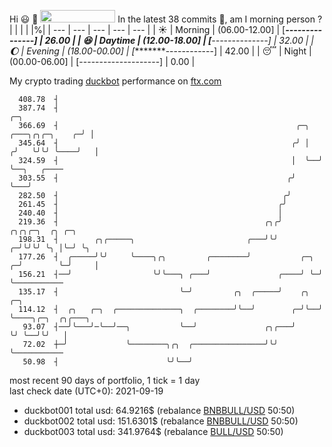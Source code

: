 Hi :smiley: :wave: <img src="https://jojoee.jojoee.com/api/utcnow?refresh" width="120" height="20">
In the latest 38 commits :bug:, am I morning person ? 
| | | | |%|
| --- | --- | --- | --- | --- |
| :sunny: | Morning | (06.00-12.00] | [*****---------------] | 26.00 |
| :satisfied: | Daytime | (12.00-18.00] | [******--------------] | 32.00 |
| :moon: | Evening | (18.00-00.00] | [********------------] | 42.00 |
| :sleeping: | Night | (00.00-06.00] | [--------------------] | 0.00 |

My crypto trading [duckbot](https://github.com/jojoee/duckbot) performance on [ftx.com](https://ftx.com/#a=13144711)
```
  408.78  ┤
  387.74  ┤                                                                           ╭─╮
  366.69  ┤                                                     ╭─╮   ╭───╮╭╮╭─╮    ╭─╯ │
  345.64  ┤                                                    ╭╯ │  ╭╯   ╰╯╰╯ ╰────╯   │
  324.59  ┤                                                    │  ╰──╯                  ╰──╮   ╭────
  303.55  ┤                                                   ╭╯                           ╰───╯
  282.50  ┤                                                  ╭╯
  261.45  ┤                                                 ╭╯
  240.40  ┤                                                 │
  219.36  ┤                                              ╭╮╭╯            ╭╮╭╮╭─╮  ╭╮ ╭─╮
  198.31  ┤        ╭╮╭─────╮                         ╭───╯╰╯           ╭─╯╰╯╰╯ ╰╮ │╰─╯ ╰╮
  177.26  ┤  ╭─────╯╰╯     ╰────╮╭╮         ╭────────╯           ╭─╮ ╭─╯        ╰─╯     │
  156.21  ┤──╯                  ╰╯╰───╮ ╭───╯               ╭────╯ ╰─╯                  ╰───────────
  135.17  ┤                           ╰─╯         ╭╮  ╭─────╯    ╭╮  ╭─╮
  114.12  ┤  ╭╮   ╭─╮  ╭──────────────╮  ╭────────╯╰──╯        ╭─╯╰──╯ ╰────╮╭─╮  ╭╮╭───╮
   93.07  ┤──╯╰───╯─╰──╯──╮           ╰──╯               ╭╮╭───╯            ╰╯ ╰──╯╰╯   │
   72.02  ┼─╯             ╰────────╮╭╮  ╭────────────────╯╰╯                            ╰───────────
   50.98  ┤                        ╰╯╰──╯
```
most recent 90 days of portfolio, 1 tick = 1 day<br />
last check date (UTC+0): 2021-09-19
- duckbot001 total usd: 64.9216$ (rebalance [BNBBULL/USD](https://ftx.com/trade/DOGEBULL/USD#a=13144711) 50:50)
- duckbot002 total usd: 151.6301$ (rebalance [BNBBULL/USD](https://ftx.com/trade/BNBBULL/USD#a=13144711) 50:50)
- duckbot003 total usd: 341.9764$ (rebalance [BULL/USD](https://ftx.com/trade/BULL/USD#a=13144711) 50:50)

